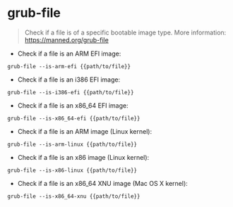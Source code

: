 # grub-file

> Check if a file is of a specific bootable image type.
> More information: <https://manned.org/grub-file>

- Check if a file is an ARM EFI image:

`grub-file --is-arm-efi {{path/to/file}}`

- Check if a file is an i386 EFI image:

`grub-file --is-i386-efi {{path/to/file}}`

- Check if a file is an x86_64 EFI image:

`grub-file --is-x86_64-efi {{path/to/file}}`

- Check if a file is an ARM image (Linux kernel):

`grub-file --is-arm-linux {{path/to/file}}`

- Check if a file is an x86 image (Linux kernel):

`grub-file --is-x86-linux {{path/to/file}}`

- Check if a file is an x86_64 XNU image (Mac OS X kernel):

`grub-file --is-x86_64-xnu {{path/to/file}}`
